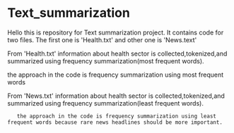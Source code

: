 # Text_summarization
Hello this is repository for Text summarization project.
It contains code for two files. The first one is 'Health.txt' and other one is 'News.text'



From 'Health.txt' information about health sector is collected,tokenized,and summarized using frequency summarization(most frequent words).

   the approach in the code is frequency summarization using most frequent words


From 'News.txt' information about health sector is collected,tokenized,and summarized using frequency summarization(least frequent words).
      
       the approach in the code is frequency summarization using least frequent words because rare news headlines should be more important.
